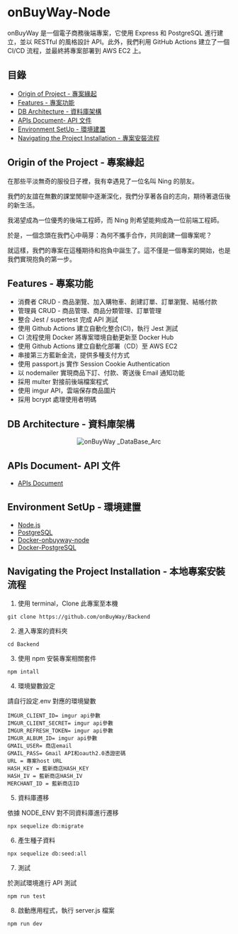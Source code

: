# onBuyWay-Node

onBuyWay 是一個電子商務後端專案，它使用 Express 和 PostgreSQL 進行建立，並以 RESTful 的風格設計 API。此外，我們利用 GitHub Actions 建立了一個 CI/CD 流程，並最終將專案部署到 AWS EC2 上。

## 目錄

- [Origin of Project - 專案緣起](#origin-of-the-project---專案緣起)
- [Features - 專案功能](#Features---專案功能)
- [DB Architecture - 資料庫架構](#DB-Architecture---資料庫架構)
- [APIs Document- API 文件](#apis-document--api-文件)
- [Environment SetUp - 環境建置](#Environment-SetUp---環境建置)
- [Navigating the Project Installation - 專案安裝流程](#navigating-the-project-installation---本地專案安裝流程)

## Origin of the Project - 專案緣起

在那些平淡無奇的服役日子裡，我有幸遇見了一位名叫 Ning 的朋友。

我們的友誼在無數的課堂閒聊中逐漸深化，我們分享著各自的志向，期待著退伍後的新生活。

我渴望成為一位優秀的後端工程師，而 Ning 則希望能夠成為一位前端工程師。

於是，一個念頭在我們心中萌芽：為何不攜手合作，共同創建一個專案呢？

就這樣，我們的專案在這種期待和抱負中誕生了。這不僅是一個專案的開始，也是我們實現抱負的第一步。

## Features - 專案功能

- 消費者 CRUD - 商品瀏覽、加入購物車、創建訂單、訂單瀏覽、結帳付款
- 管理員 CRUD - 商品管理、商品分類管理、訂單管理
- 整合 Jest / supertest 完成 API 測試
- 使用 Github Actions 建立自動化整合(CI)，執行 Jest 測試
- CI 流程使用 Docker 將專案環境自動更新至 Docker Hub
- 使用 Github Actions 建立自動化部署（CD）至 AWS EC2
- 串接第三方藍新金流，提供多種支付方式
- 使用 passport.js 實作 Session Cookie Authentication
- 以 nodemailer 實現商品下訂、付款、寄送後 Email 通知功能
- 採用 multer 對接前後端檔案程式
- 使用 imgur API，雲端保存商品圖片
- 採用 bcrypt 處理使用者明碼

## DB Architecture - 資料庫架構

<p align="center">
  <img src="https://github.com/onBuyWay/Backend/onBuyWay _DataBase_Arc.png" alt="onBuyWay _DataBase_Arc"/>
</p>

## APIs Document- API 文件

- [APIs Document](http://ec2-13-55-20-11.ap-southeast-2.compute.amazonaws.com/api-docs/)

## Environment SetUp - 環境建置

- [Node.js](https://nodejs.org/en/)
- [PostgreSQL](https://www.postgresql.org/)
- [Docker-onbuyway-node](https://hub.docker.com/r/kevin71336099/onbuyway-node)
- [Docker-PostgreSQL](https://hub.docker.com/_/postgres)

## Navigating the Project Installation - 本地專案安裝流程

1. 使用 terminal，Clone 此專案至本機

```
git clone https://github.com/onBuyWay/Backend
```

2. 進入專案的資料夾

```
cd Backend
```

3. 使用 npm 安裝專案相關套件

```
npm intall
```

4. 環境變數設定

請自行設定.env 對應的環境變數

```
IMGUR_CLIENT_ID= imgur api參數
IMGUR_CLIENT_SECRET= imgur api參數
IMGUR_REFRESH_TOKEN= imgur api參數
IMGUR_ALBUM_ID= imgur api參數
GMAIL_USER= 商店email
GMAIL_PASS= Gmail API和oauth2.0憑證密碼
URL = 專案host URL
HASH_KEY = 藍新商店HASH_KEY
HASH_IV = 藍新商店HASH_IV
MERCHANT_ID = 藍新商店ID
```

5. 資料庫遷移

依據 NODE_ENV 對不同資料庫進行遷移

```
npx sequelize db:migrate
```

6. 產生種子資料

```
npx sequelize db:seed:all
```

7. 測試

於測試環境進行 API 測試

```
npm run test
```

8. 啟動應用程式，執行 server.js 檔案

```
npm run dev
```
